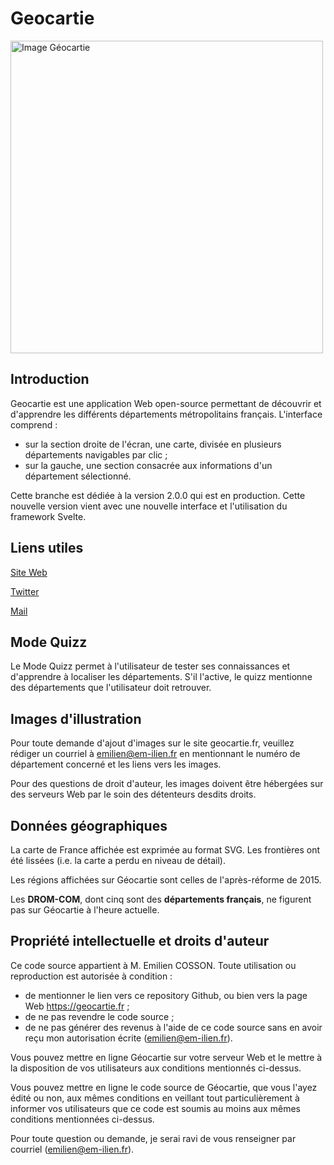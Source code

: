 # Geocartie

<img style="width:500px;" src="https://user-images.githubusercontent.com/66224623/169597707-3951e731-b296-4630-94cd-5d07c2435894.png" alt="Image Géocartie"/>

## Introduction

Geocartie est une application Web open-source permettant de découvrir et d'apprendre les différents départements métropolitains français.
L'interface comprend :

-   sur la section droite de l'écran, une carte, divisée en plusieurs départements navigables par clic ;
-   sur la gauche, une section consacrée aux informations d'un département sélectionné.

Cette branche est dédiée à la version 2.0.0 qui est en production. Cette nouvelle version vient avec une nouvelle interface et l'utilisation du framework Svelte.

## Liens utiles

[Site Web](https://geocartie.fr)

[Twitter](https://twitter.com/Em_ixocle)

[Mail](mailto:emilien@em-ilien.fr)

## Mode Quizz

Le Mode Quizz permet à l'utilisateur de tester ses connaissances et d'apprendre à localiser les départements. S'il l'active, le quizz mentionne des départements que l'utilisateur doit retrouver.

## Images d'illustration

Pour toute demande d'ajout d'images sur le site geocartie.fr, veuillez rédiger un courriel à emilien@em-ilien.fr en mentionnant le numéro de département concerné et les liens vers les images.

Pour des questions de droit d'auteur, les images doivent être hébergées sur des serveurs Web par le soin des détenteurs desdits droits.

## Données géographiques

La carte de France affichée est exprimée au format SVG. Les frontières ont été lissées (i.e. la carte a perdu en niveau de détail).

Les régions affichées sur Géocartie sont celles de l'après-réforme de 2015.

Les **DROM-COM**, dont cinq sont des **départements français**, ne figurent pas sur Géocartie à l'heure actuelle.

## Propriété intellectuelle et droits d'auteur

Ce code source appartient à M. Emilien COSSON. Toute utilisation ou reproduction est autorisée à condition :

-   de mentionner le lien vers ce repository Github, ou bien vers la page Web https://geocartie.fr ;
-   de ne pas revendre le code source ;
-   de ne pas générer des revenus à l'aide de ce code source sans en avoir reçu mon autorisation écrite (emilien@em-ilien.fr).

Vous pouvez mettre en ligne Géocartie sur votre serveur Web et le mettre à la disposition de vos utilisateurs aux conditions mentionnés ci-dessus.

Vous pouvez mettre en ligne le code source de Géocartie, que vous l'ayez édité ou non, aux mêmes conditions en veillant tout particulièrement à informer vos utilisateurs que ce code est soumis au moins aux mêmes conditions mentionnées ci-dessus.

Pour toute question ou demande, je serai ravi de vous renseigner par courriel (emilien@em-ilien.fr).
